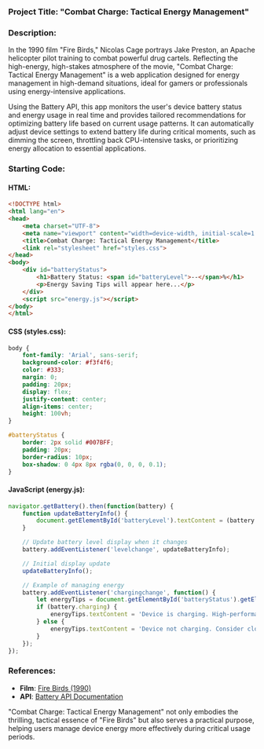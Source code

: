 ### Project Title: **"Combat Charge: Tactical Energy Management"**

### Description:
In the 1990 film "Fire Birds," Nicolas Cage portrays Jake Preston, an Apache helicopter pilot training to combat powerful drug cartels. Reflecting the high-energy, high-stakes atmosphere of the movie, "Combat Charge: Tactical Energy Management" is a web application designed for energy management in high-demand situations, ideal for gamers or professionals using energy-intensive applications.

Using the Battery API, this app monitors the user's device battery status and energy usage in real time and provides tailored recommendations for optimizing battery life based on current usage patterns. It can automatically adjust device settings to extend battery life during critical moments, such as dimming the screen, throttling back CPU-intensive tasks, or prioritizing energy allocation to essential applications.

### Starting Code:

#### HTML:
```html
<!DOCTYPE html>
<html lang="en">
<head>
    <meta charset="UTF-8">
    <meta name="viewport" content="width=device-width, initial-scale=1.0">
    <title>Combat Charge: Tactical Energy Management</title>
    <link rel="stylesheet" href="styles.css">
</head>
<body>
    <div id="batteryStatus">
        <h1>Battery Status: <span id="batteryLevel">--</span>%</h1>
        <p>Energy Saving Tips will appear here...</p>
    </div>
    <script src="energy.js"></script>
</body>
</html>
```

#### CSS (styles.css):
```css
body {
    font-family: 'Arial', sans-serif;
    background-color: #f3f4f6;
    color: #333;
    margin: 0;
    padding: 20px;
    display: flex;
    justify-content: center;
    align-items: center;
    height: 100vh;
}

#batteryStatus {
    border: 2px solid #007BFF;
    padding: 20px;
    border-radius: 10px;
    box-shadow: 0 4px 8px rgba(0, 0, 0, 0.1);
}
```

#### JavaScript (energy.js):
```javascript
navigator.getBattery().then(function(battery) {
    function updateBatteryInfo() {
        document.getElementById('batteryLevel').textContent = (battery.level * 100).toFixed(0);
    }

    // Update battery level display when it changes
    battery.addEventListener('levelchange', updateBatteryInfo);

    // Initial display update
    updateBatteryInfo();

    // Example of managing energy
    battery.addEventListener('chargingchange', function() {
        let energyTips = document.getElementById('batteryStatus').getElementsByTagName('p')[0];
        if (battery.charging) {
            energyTips.textContent = 'Device is charging. High-performance mode enabled.';
        } else {
            energyTips.textContent = 'Device not charging. Consider closing heavy applications to save energy.';
        }
    });
});
```

### References:
- **Film**: [Fire Birds (1990)](https://en.wikipedia.org/wiki/Fire_Birds)
- **API**: [Battery API Documentation](https://developer.mozilla.org/en-US/docs/Web/API/Battery_Status_API)

"Combat Charge: Tactical Energy Management" not only embodies the thrilling, tactical essence of "Fire Birds" but also serves a practical purpose, helping users manage device energy more effectively during critical usage periods.